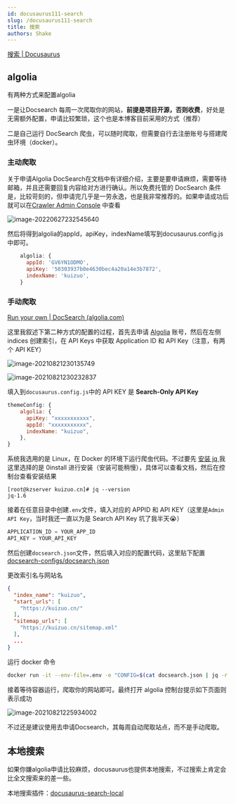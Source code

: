 ```yaml
---
id: docusaurus111-search
slug: /docusaurus111-search
title: 搜索
authors: Shake
---
```


[搜索 | Docusaurus](https://docusaurus.io/zh-CN/docs/search)

## algolia

有两种方式来配置algolia

一是让Docsearch 每周一次爬取你的网站，**前提是项目开源，否则收费**，好处是无需额外配置，申请比较繁琐，这个也是本博客目前采用的方式（推荐）

二是自己运行 DocSearch 爬虫，可以随时爬取，但需要自行去注册账号与搭建爬虫环境（docker）。

### 主动爬取

关于申请Algolia DocSearch在文档中有详细介绍，主要是要申请麻烦，需要等待邮箱，并且还需要回复内容给对方进行确认。所以免费托管的 DocSearch 条件是，比较苛刻的，但申请完几乎是一劳永逸，也是我非常推荐的。如果申请成功后就可以在[Crawler Admin Console](https://crawler.algolia.com/admin/crawlers) 中查看

![image-20220627232545640](https://img.kuizuo.cn/image-20220627232545640.png)

然后将得到algolia的appId，apiKey，indexName填写到docusaurus.config.js中即可。

```javascript title='docusaurus.config.js'
    algolia: {
      appId: 'GV6YN1ODMO',
      apiKey: '50303937b0e4630bec4a20a14e3b7872',
      indexName: 'kuizuo',
    }
```

### 手动爬取

[Run your own | DocSearch (algolia.com)](https://docsearch.algolia.com/docs/run-your-own)

这里我叙述下第二种方式的配置的过程，首先去申请 [Algolia](https://www.algolia.com/) 账号，然后在左侧 indices 创建索引，在 API Keys 中获取 Application ID 和 API Key（注意，有两个 API KEY）

![image-20210821230135749](https://img.kuizuo.cn/image-20210821230135749.png)

![image-20210821230232837](https://img.kuizuo.cn/image-20210821230232837.png)

填入到`docusaurus.config.js`中的 API KEY 是 **Search-Only API Key**

```js
themeConfig: {
    algolia: {
      apiKey: "xxxxxxxxxxx",
      appId: "xxxxxxxxxxx",
      indexName: "kuizuo",
    },
}
```

系统我选用的是 Linux，在 Docker 的环境下运行爬虫代码。不过要先 [安装 jq ](https://github.com/stedolan/jq/wiki/Installation#zero-install) 我这里选择的是 0install 进行安装（安装可能稍慢），具体可以查看文档，然后在控制台查看安装结果

```
[root@kzserver kuizuo.cn]# jq --version
jq-1.6
```

接着在任意目录中创建`.env`文件，填入对应的 APPID 和 API KEY（这里是`Admin API Key`，当时我还一直以为是 Search API Key 坑了我半天😭）

```js
APPLICATION_ID = YOUR_APP_ID
API_KEY = YOUR_API_KEY
```

然后创建`docsearch.json`文件，然后填入对应的配置代码，这里贴下配置[docsearch-configs/docsearch.json](https://github.com/algolia/docsearch-configs/blob/master/configs/docsearch.json)

更改索引名与网站名

```json title="docsearch.json"
{
  "index_name": "kuizuo",
  "start_urls": [
    "https://kuizuo.cn/"
  ],
  "sitemap_urls": [
    "https://kuizuo.cn/sitemap.xml"
  ],
  ...
}
```

运行 docker 命令

```sh
docker run -it --env-file=.env -e "CONFIG=$(cat docsearch.json | jq -r tostring)" algolia/docsearch-scraper
```

接着等待容器运行，爬取你的网站即可。最终打开 algolia 控制台提示如下页面则表示成功

![image-20210821225934002](https://img.kuizuo.cn/image-20210821225934002.png)

不过还是建议使用去申请Docsearch，其每周自动爬取站点，而不是手动爬取。

## 本地搜索

如果你嫌algolia申请比较麻烦，docusaurus也提供本地搜索，不过搜索上肯定会比全文搜索来的差一些。

本地搜索插件：[docusaurus-search-local](https://github.com/cmfcmf/docusaurus-search-local)
